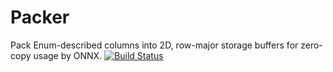Packer
======

Pack Enum-described columns into 2D, row-major storage buffers for zero-copy
usage by ONNX.  [![Build
Status](https://app.travis-ci.com/RhysU/packer.svg?branch=main)](https://app.travis-ci.com/github/RhysU/packer)

